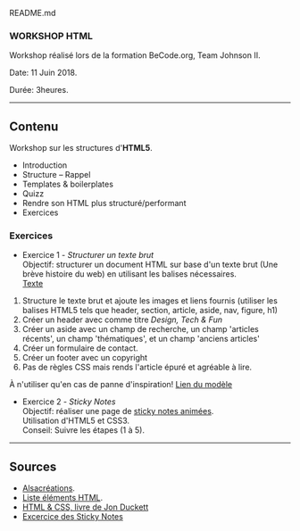 README.md 

### WORKSHOP HTML  

Workshop réalisé lors de la formation BeCode.org, Team Johnson II.  

Date: 11 Juin 2018.   

Durée: 3heures. 

---

## Contenu  

Workshop sur les structures d'**HTML5**.
* Introduction
* Structure – Rappel
* Templates & boilerplates
* Quizz
* Rendre son HTML plus structuré/performant
* Exercices 

### Exercices

* Exercice 1 - *Structurer un texte brut*  
Objectif: structurer un document HTML sur base d'un texte brut (Une brève histoire du web) en utilisant les balises nécessaires.  
[Texte](https:)
1. Structure le texte brut et ajoute les images et liens fournis (utiliser les balises HTML5 tels que header, section, article, aside, nav, figure, h1)
2. Créer un header avec comme titre *Design, Tech & Fun*
3. Créer un aside avec un champ de recherche, un champ 'articles récents', un champ 'thématiques', et un champ 'anciens articles'
4. Créer un formulaire de contact. 
5. Créer un footer avec un copyright
6. Pas de règles CSS mais rends l'article épuré et agréable à lire.  

À n'utiliser qu'en cas de panne d'inspiration! [Lien du modèle](https://blog.apptitude.ch/2016/10/une-histoire-du-web/)   

* Exercice 2 - *Sticky Notes*  
Objectif: réaliser une page de [sticky notes animées](https://cdn.tutsplus.com/net/uploads/legacy/771_sticky/step1.html).  
Utilisation d'HTML5 et CSS3.  
Conseil: Suivre les étapes (1 à 5).    

---

## Sources  

* [Alsacréations](https://www.alsacreations.com/tutoriels/). 
* [Liste éléments HTML](https://simon.html5.org/html-elements).
* [HTML & CSS, livre de Jon Duckett](http://www.wufai.edu.tw/%E7%B6%B2%E9%A0%81%E6%8A%80%E8%A1%93%E4%B8%AD%E5%BF%83/datasheet/HTML%20and%20CSS%20design%20and%20build%20websites.pdf) 
* [Excercice des Sticky Notes](https://code.tutsplus.com/tutorials/create-a-sticky-note-effect-in-5-easy-steps-with-css3-and-html5--net-13934
)
